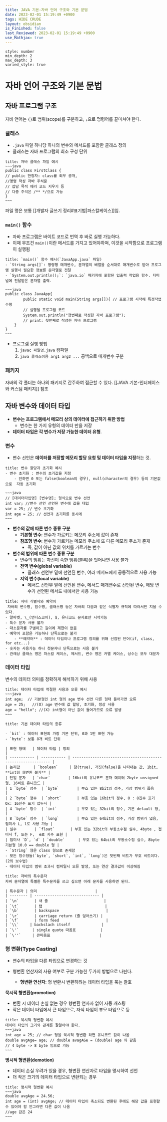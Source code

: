 ```yaml
---
title: JAVA 기본-자바 언어 구조와 기본 문법
date: 2023-02-01 15:19:49 +0900
tags: HIDE CRUDE 
layout: obsidian
is_Finished: false
last_Reviewed: 2023-02-01 15:19:49 +0900
use_Mathjax: true
---
```


```toc
style: number
min_depth: 2
max_depth: 3
varied_style: true
```

# 자바 언어 구조와 기본 문법
## 자바 프로그램 구조
자바 언어는 `{}`로 범위(scope)를 구분하고, `;`으로 명령어를 끝마쳐야 한다.
### 클래스
- `.java` 파일 하나당 하나의 변수와 메서드를 포함한 클래스 정의
- 클래스는 자바 프로그램의 최소 구성 단위
```ad-example
title: 자바 클래스 파일 예시
~~~java
public class FirstClass { 
// public 한정자: class를 외부 공개,
//명령 작성 자바 주석문
// 잡담 목적 에러 코드 지우기 등
// 다중 주석은 /** */으로 가능
}
~~~
```
파일 명은 보통 [[개발자 글쓰기 정리#표기법|파스칼케이스]]임.
### `main()` 함수
- 자바 프로그램은 바이트 코드로 번역 후 바로 실행 가능하다.
- 이때 무조건 `main()`이란 메서드를 가지고 있어야하며, 이것을 시작함으로 프로그램이 실행됨
```ad-example
title: `main()` 함수 예시(`JavaApp.java` 파일) 
- `String args[]`: 명령행 매개변수, 문자열의 배열을 순서대로 매개변수로 받아 프로그램 실행시 필요한 정보를 문자열로 전달
- `System.out.println();`: `java.io` 패키지에 포함된 입출력 작업용 함수. 터미널에 전달받은 문자열 출력.

~~~java
public class JavaApp{
		public static void main(String args[]){ // 프로그램 시작해 특정작업 수행
		// 실행될 프로그램 코드
		System.out.println("첫번째로 작성한 자바 프로그램");
		// print: 첫번째로 작성한 자바 프로그램		
	} 
}	
~~~
```
- 프로그램 실행 방법
	1. `javac 파일명.java`  컴파일
	2. `java 클래스이름 arg1 arg2 ...` 공백으로 매개변수 구분
### 패키지
자바의 각 폴더는 하나의 패키지로 간주하여 접근할 수 있다.
[[JAVA 기본-인터페이스와 커스텀 패키지]] 참조

## 자바 변수와 데이터 타입
- **변수는 프로그램에서 메모리 상의 데이터에 접근하기 위한 방법**
	- 변수는 한 가지 유형의 데이터 만을 저장
- **데이터 타입은 각 변수가 저장 가능한 데이터 유형**.
### 변수
- 변수 선언은 **데이터를 저장할 메모리 할당 요청 및 데이터 타입을 지정**하는 것.
```ad-example
title: 변수 할당과 초기화 예시
- 변수 초기화 : 변수의 초기값을 지정
	- 안하면 0 또는 false(boolean의 경우), null(character의 경우) 등의 기본값으로  자동 초기화

~~~java
// [데이터타입명] [변수명]; 형식으로 변수 선언
int var; //변수 선언 선언된 변수에 값을 대입
var = 25; // 변수 초기화
int age = 25; // 선언과 초기화를 동시에
~~~
```

- **변수의 값에 따른 변수 종류 구분**
	- **기본형 변수**: 변수가 가르키는 메모리 주소에 값이 존재
	- **참조형 변수**: 변수가 가르키는 메모리 주소에 또 다른 메모리 주소가 존재
		- 즉, 값이 아닌 값의 위치를 가르키는 변수
- **변수의 범위에 따른 변수 종류 구분**
	- 변수의 범위는 자신이 속한 범위(블록)을 벗어나면 사용 불가
	- **전역 변수(global variable)**
		- 클래스 선언부 밑에 선언된 변수, 여러 메서드에서 공통적으로 사용 가능
	- **지역 변수(local variable)**
		- 메서드 선언부 밑에 선언된 변수, 메서드 매개변수로 선언된 변수, 해당 변수가 선언된 메서드 내에서만 사용 가능
```ad-example
title: 자바 식별자와 예약어
 자바의 변수명, 함수명, 클래스명 등은 자바의 다음과 같은 식별자 규칙에 따라서만 지을 수 있다.
- 알파벳, \_(언더스코어), $, 유니코드 문자로만 시작가능
- 특수 문자 사용 불가
- 대소문자를 구별하고 길이에 제한이 없음
- 예약어 포함은 가능하나 단독으로는 불가
	- **예약어** : 데이터 타입이나 프로그램 정의를 위해 선점된 단어(if, class, for etc...)
- 숫자는 사용가능 하나 첫문자나 단독으로는 사용 불가
- 관례상 클래스 명은 파스칼 케이스, 메서드, 변수 명은 카멜 케이스, 상수는 모두 대문자
```
### 데이터 타입
변수의 데이터 의미를 정확하게 해석하기 위해 사용
```ad-example
title: 데이터 타입에 적절한 사용과 오류 예시
~~~java
int age;  // 기본형인 int 형의 age 변수 선언 다른 형태 들어가면 오류
age = 25;	//(O) age 변수에 값 할당, 초기화, 정상 사용
age = "hello"; //(X) int형이 아닌 값이 들어가므로 오류 발생
~~~
```

```ad-note
title: 기본 데이터 타입의 종류

- `bit` : 데이터 표현의 가장 기본 단위, 0과 1만 표현 가능
- `byte`: 보통 8개 비트 단위

| 표현 형태   | 데이터 타입 | 정의                                                         |
| ----------- | ----------- | ------------------------------------------------------------ |
| 논리값      | `boolean`     | 참(true), 거짓(false)을 나타내는 값, 1bit, **int형 형변환 불가** |
| 단일 문자   | `char`        | 16bit의 유니코드 문자 데이터 2byte unsigned 형, 16비트 유니코드 |
| 1 `byte` 정수  | `byte`        | 부호 있는 8bit의 정수, 가장 범위가 좁음                |
| 2 `byte` 정수  | `short`       | 부호 있는 16bit의 정수, O : 8진수 표기 Ox: 16진수 표기 접두사 |
| 4 `byte` 정수  | `int`         | 부호 있는 32bit의 정수, 기본 default 형,                |
| 8 `byte` 정수  | `long`        | 부호 있는 64bit의 정수, 가장 범위가 넓음, 접미사 L, l로 사용 가능 |
| 실수        | `float`       | 부호 있는 32bit의 부동소수점 실수, 4byte , 접미사 f, 또는 F,  e로 지수 표현 |
| 접미사 `D`, `d` | `double`      | 부호 있는 64bit의 부동소수점 실수, 8byte 기본형 10.0 == double 형 |
- `String` 형은 class 형으로 존재함
- 모든 정수형들(`byte`, `short`, `int`, `long`)은 첫번째 비트가 부호 비트이다. (2의 보수법)
- 데이터 타입의 범위 초과시 컴파일시 오류 발생, 또는 연산 결과값이 이상해짐
```

```ad-note
title: 자바의 특수문자
자바 문자열에 특별한 특수문자를 쓰고 싶으면 아래 문자를 사용하면 된다.

| 특수문자 | 의미                          |
| -------- | ----------------------------- |
| `\n`       | 새 줄                         |
| `\t`       | 탭                            |
| `\b`       | backspace                     |
| `\r`       | carriage return (줄 덮어쓰기) |
| `\f`       | form feed                     |
| `\\`     | backslach itself              |
| `\'`      | single quote 따옴표           |
| `\''`     | 큰따옴표                      |
```

### 형 변환(Type Casting)
- 변수의 타입을 다른 타입으로 변경하는 것

- 형변환 연산자의 사용 여부로 구분 가능한 두가지 방법으로 나뉜다.
	- **형변환 연산자**: 형 변환시 변환하려는 데이터 타입을 묶는 괄호
	
**묵시적 형변환(promotion)**
- 변환 시 데이터 손실 없는 경우 형변환 연사자 없이 자동 캐스팅
- 작은 데이터 타입에서 큰 타입으로, 자식 타입이 부모 타입으로 등
```ad-example
title: 묵시적 형변환 예시
데이터 타입의 크기와 관계를 잘알아야 한다.
~~~java
int age = 25; // char 형을 묵시적 형변환 하면 유니코드 값이 나옴
double avgAge= age; // double avagAGe = (double) age 와 같음
// 4 byte -> 8 byte 임으로 가능
~~~
```

**명시적 형변환(demotion)** 
- 데이터 손실 우려가 있을 경우, 형변환 연산자로 타입을 명시하여 선언
- 더 작은 크기의 데이터 타입으로 변환되는 경우
```ad-example
title: 명시적 형변환 예시
~~~java
double avgAge = 24.56;
int age = (int) avgAge; // 데이터 타입이 축소되도 변환된 후에도 해당 값을 표현할 수 있어야 함 안그러면 다른 값이 나옴
//age 값은 24
~~~
```
